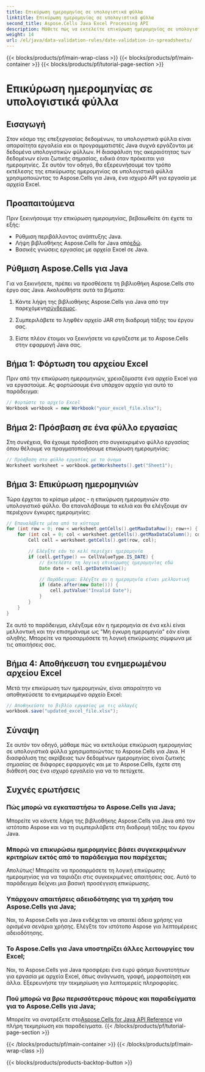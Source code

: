 ```yaml
---
title: Επικύρωση ημερομηνίας σε υπολογιστικά φύλλα
linktitle: Επικύρωση ημερομηνίας σε υπολογιστικά φύλλα
second_title: Aspose.Cells Java Excel Processing API
description: Μάθετε πώς να εκτελείτε επικύρωση ημερομηνίας σε υπολογιστικά φύλλα Excel χρησιμοποιώντας το Aspose.Cells για Java. Διασφαλίστε την ακρίβεια και την ακεραιότητα των δεδομένων με τον βήμα προς βήμα οδηγό μας. Εξερευνήστε ισχυρές τεχνικές χειρισμού του Excel.
weight: 14
url: /el/java/data-validation-rules/date-validation-in-spreadsheets/
---
```


{{< blocks/products/pf/main-wrap-class >}}
{{< blocks/products/pf/main-container >}}
{{< blocks/products/pf/tutorial-page-section >}}

# Επικύρωση ημερομηνίας σε υπολογιστικά φύλλα


## Εισαγωγή

Στον κόσμο της επεξεργασίας δεδομένων, τα υπολογιστικά φύλλα είναι απαραίτητα εργαλεία και οι προγραμματιστές Java συχνά εργάζονται με δεδομένα υπολογιστικών φύλλων. Η διασφάλιση της ακεραιότητας των δεδομένων είναι ζωτικής σημασίας, ειδικά όταν πρόκειται για ημερομηνίες. Σε αυτόν τον οδηγό, θα εξερευνήσουμε τον τρόπο εκτέλεσης της επικύρωσης ημερομηνίας σε υπολογιστικά φύλλα χρησιμοποιώντας το Aspose.Cells για Java, ένα ισχυρό API για εργασία με αρχεία Excel.

## Προαπαιτούμενα

Πριν ξεκινήσουμε την επικύρωση ημερομηνίας, βεβαιωθείτε ότι έχετε τα εξής:
- Ρύθμιση περιβάλλοντος ανάπτυξης Java.
-  Λήψη βιβλιοθήκης Aspose.Cells for Java από[εδώ](https://releases.aspose.com/cells/java/).
- Βασικές γνώσεις εργασίας με αρχεία Excel σε Java.

## Ρύθμιση Aspose.Cells για Java

Για να ξεκινήσετε, πρέπει να προσθέσετε τη βιβλιοθήκη Aspose.Cells στο έργο σας Java. Ακολουθήστε αυτά τα βήματα:

1.  Κάντε λήψη της βιβλιοθήκης Aspose.Cells για Java από την παρεχόμενη[σύνδεσμος](https://releases.aspose.com/cells/java/).

2. Συμπεριλάβετε το ληφθέν αρχείο JAR στη διαδρομή τάξης του έργου σας.

3. Είστε πλέον έτοιμοι να ξεκινήσετε να εργάζεστε με το Aspose.Cells στην εφαρμογή Java σας.

## Βήμα 1: Φόρτωση του αρχείου Excel

Πριν από την επικύρωση ημερομηνιών, χρειαζόμαστε ένα αρχείο Excel για να εργαστούμε. Ας φορτώσουμε ένα υπάρχον αρχείο για αυτό το παράδειγμα:

```java
// Φορτώστε το αρχείο Excel
Workbook workbook = new Workbook("your_excel_file.xlsx");
```

## Βήμα 2: Πρόσβαση σε ένα φύλλο εργασίας

Στη συνέχεια, θα έχουμε πρόσβαση στο συγκεκριμένο φύλλο εργασίας όπου θέλουμε να πραγματοποιήσουμε επικύρωση ημερομηνίας:

```java
// Πρόσβαση στο φύλλο εργασίας με το όνομα
Worksheet worksheet = workbook.getWorksheets().get("Sheet1");
```

## Βήμα 3: Επικύρωση ημερομηνιών

Τώρα έρχεται το κρίσιμο μέρος - η επικύρωση ημερομηνιών στο υπολογιστικό φύλλο. Θα επαναλάβουμε τα κελιά και θα ελέγξουμε αν περιέχουν έγκυρες ημερομηνίες:

```java
// Επαναλάβετε μέσα από τα κύτταρα
for (int row = 0; row < worksheet.getCells().getMaxDataRow(); row++) {
    for (int col = 0; col < worksheet.getCells().getMaxDataColumn(); col++) {
        Cell cell = worksheet.getCells().get(row, col);

        // Ελέγξτε εάν το κελί περιέχει ημερομηνία
        if (cell.getType() == CellValueType.IS_DATE) {
            // Εκτελέστε τη λογική επικύρωσης ημερομηνίας εδώ
            Date date = cell.getDateValue();

            // Παράδειγμα: Ελέγξτε αν η ημερομηνία είναι μελλοντική
            if (date.after(new Date())) {
                cell.putValue("Invalid Date");
            }
        }
    }
}
```

Σε αυτό το παράδειγμα, ελέγξαμε εάν η ημερομηνία σε ένα κελί είναι μελλοντική και την επισημάναμε ως "Μη έγκυρη ημερομηνία" εάν είναι αληθής. Μπορείτε να προσαρμόσετε τη λογική επικύρωσης σύμφωνα με τις απαιτήσεις σας.

## Βήμα 4: Αποθήκευση του ενημερωμένου αρχείου Excel

Μετά την επικύρωση των ημερομηνιών, είναι απαραίτητο να αποθηκεύσετε το ενημερωμένο αρχείο Excel:

```java
// Αποθηκεύστε το βιβλίο εργασίας με τις αλλαγές
workbook.save("updated_excel_file.xlsx");
```

## Σύναψη

Σε αυτόν τον οδηγό, μάθαμε πώς να εκτελούμε επικύρωση ημερομηνίας σε υπολογιστικά φύλλα χρησιμοποιώντας το Aspose.Cells για Java. Η διασφάλιση της ακρίβειας των δεδομένων ημερομηνίας είναι ζωτικής σημασίας σε διάφορες εφαρμογές και με το Aspose.Cells, έχετε στη διάθεσή σας ένα ισχυρό εργαλείο για να το πετύχετε.

## Συχνές ερωτήσεις

### Πώς μπορώ να εγκαταστήσω το Aspose.Cells για Java;

Μπορείτε να κάνετε λήψη της βιβλιοθήκης Aspose.Cells για Java από τον ιστότοπο Aspose και να τη συμπεριλάβετε στη διαδρομή τάξης του έργου Java.

### Μπορώ να επικυρώσω ημερομηνίες βάσει συγκεκριμένων κριτηρίων εκτός από το παράδειγμα που παρέχεται;

Απολύτως! Μπορείτε να προσαρμόσετε τη λογική επικύρωσης ημερομηνίας για να ταιριάζει στις συγκεκριμένες απαιτήσεις σας. Αυτό το παράδειγμα δείχνει μια βασική προσέγγιση επικύρωσης.

### Υπάρχουν απαιτήσεις αδειοδότησης για τη χρήση του Aspose.Cells για Java;

Ναι, το Aspose.Cells για Java ενδέχεται να απαιτεί άδεια χρήσης για ορισμένα σενάρια χρήσης. Ελέγξτε τον ιστότοπο Aspose για λεπτομέρειες αδειοδότησης.

### Το Aspose.Cells για Java υποστηρίζει άλλες λειτουργίες του Excel;

Ναι, το Aspose.Cells για Java προσφέρει ένα ευρύ φάσμα δυνατοτήτων για εργασία με αρχεία Excel, όπως ανάγνωση, γραφή, μορφοποίηση και άλλα. Εξερευνήστε την τεκμηρίωση για λεπτομερείς πληροφορίες.

### Πού μπορώ να βρω περισσότερους πόρους και παραδείγματα για το Aspose.Cells για Java;

 Μπορείτε να ανατρέξετε στο[Aspose.Cells for Java API Reference](https://reference.aspose.com/cells/java/) για πλήρη τεκμηρίωση και παραδείγματα.
{{< /blocks/products/pf/tutorial-page-section >}}

{{< /blocks/products/pf/main-container >}}
{{< /blocks/products/pf/main-wrap-class >}}

{{< blocks/products/products-backtop-button >}}
